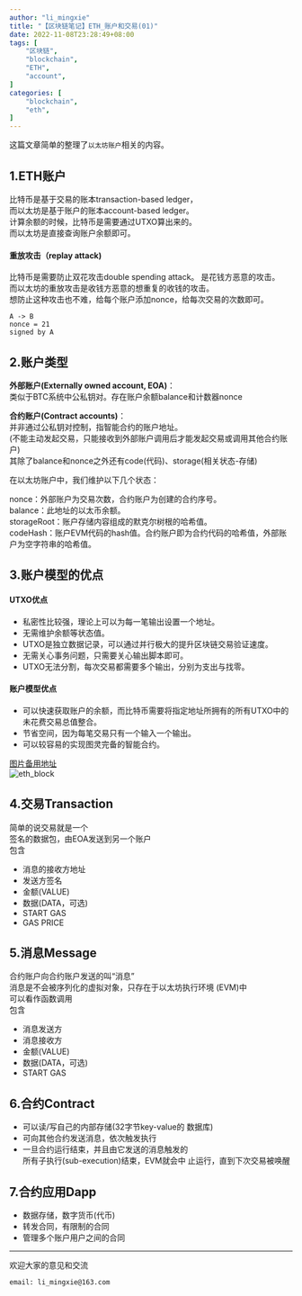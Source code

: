 ```yaml
---
author: "li_mingxie"
title: "【区块链笔记】ETH_账户和交易(01)"
date: 2022-11-08T23:28:49+08:00
tags: [
    "区块链",
    "blockchain",
    "ETH",
    "account",
]
categories: [
    "blockchain",
    "eth",
]
---
```


这篇文章简单的整理了`以太坊账户`相关的内容。  <!--more-->  

## 1.ETH账户

比特币是基于交易的账本transaction-based ledger，  
而以太坊是基于账户的账本account-based ledger。  
计算余额的时候，比特币是需要通过UTXO算出来的。  
而以太坊是直接查询账户余额即可。  

#### 重放攻击（replay attack)  

比特币是需要防止双花攻击double spending attack。 是花钱方恶意的攻击。  
而以太坊的重放攻击是收钱方恶意的想重复的收钱的攻击。  
想防止这种攻击也不难，给每个账户添加nonce，给每次交易的次数即可。  

    A -> B  
    nonce = 21
    signed by A

## 2.账户类型

**外部账户(Externally owned account, EOA)**：  
    类似于BTC系统中公私钥对。存在账户余额balance和计数器nonce  

**合约账户(Contract accounts)**：  
    并非通过公私钥对控制，指智能合约的账户地址。  
    (不能主动发起交易，只能接收到外部账户调用后才能发起交易或调用其他合约账户)  
    其除了balance和nonce之外还有code(代码)、storage(相关状态-存储)  

在以太坊账户中，我们维护以下几个状态：  

nonce：外部账户为交易次数，合约账户为创建的合约序号。  
balance：此地址的以太币余额。  
storageRoot：账户存储内容组成的默克尔树根的哈希值。  
codeHash：账户EVM代码的hash值。合约账户即为合约代码的哈希值，外部账户为空字符串的哈希值。  

## 3.账户模型的优点

#### UTXO优点

* 私密性比较强，理论上可以为每一笔输出设置一个地址。  
* 无需维护余额等状态值。  
* UTXO是独立数据记录，可以通过并行极大的提升区块链交易验证速度。  
* 无需关心事务问题，只需要关心输出脚本即可。  
* UTXO无法分割，每次交易都需要多个输出，分别为支出与找零。  

#### 账户模型优点

* 可以快速获取账户的余额，而比特币需要将指定地址所拥有的所有UTXO中的未花费交易总值整合。  
* 节省空间，因为每笔交易只有一个输入一个输出。  
* 可以较容易的实现图灵完备的智能合约。  

[图片备用地址](https://limingxie.github.io/images/blockchain/ethereum/eth_account_001.png)  
![eth_block](https://mingxie-blog.oss-cn-beijing.aliyuncs.com/image/blockchain/ethereum/eth_account_001.png)  

## 4.交易Transaction

简单的说交易就是一个  
签名的数据包，由EOA发送到另一个账户  
包含

* 消息的接收方地址
* 发送方签名
* 金额(VALUE)
* 数据(DATA，可选)
* START GAS
* GAS PRICE

## 5.消息Message

合约账户向合约账户发送的叫“消息”  
消息是不会被序列化的虚拟对象，只存在于以太坊执行环境 (EVM)中  
可以看作函数调用  
包含  

* 消息发送方
* 消息接收方
* 金额(VALUE)
* 数据(DATA，可选)
* START GAS

## 6.合约Contract

* 可以读/写自己的内部存储(32字节key-value的 数据库)
* 可向其他合约发送消息，依次触发执行
* 一旦合约运行结束，并且由它发送的消息触发的  
    所有子执行(sub-execution)结束，EVM就会中 止运行，直到下次交易被唤醒

## 7.合约应用Dapp

* 数据存储，数字货币(代币)
* 转发合同，有限制的合同
* 管理多个账户用户之间的合同

----------------------------------------------
欢迎大家的意见和交流

`email: li_mingxie@163.com`
